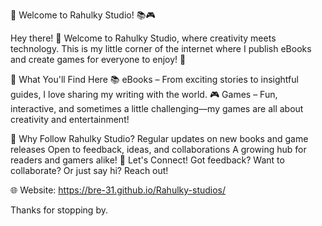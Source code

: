 🎉 Welcome to Rahulky Studio! 📚🎮





Hey there! 👋 Welcome to Rahulky Studio, where creativity meets technology. This is my little corner of the internet where I publish eBooks and create games for everyone to enjoy! 🚀

📖 What You'll Find Here
📚 eBooks – From exciting stories to insightful guides, I love sharing my writing with the world.
🎮 Games – Fun, interactive, and sometimes a little challenging—my games are all about creativity and entertainment!

🚀 Why Follow Rahulky Studio?
Regular updates on new books and game releases
Open to feedback, ideas, and collaborations
A growing hub for readers and gamers alike!
💬 Let's Connect!
Got feedback? Want to collaborate? Or just say hi? Reach out!

🌐 Website: https://bre-31.github.io/Rahulky-studios/


Thanks for stopping by.

